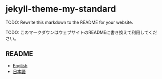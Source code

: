 # jekyll-theme-my-standard

TODO: Rewrite this markdown to the README for your website.

TODO: このマークダウンはウェブサイトのREADMEに書き換えて利用してください。

## README
- [English](./THEME-README/EN.md)
- [日本語](./THEME-README/JP.md)
